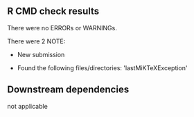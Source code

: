 ## R CMD check results
There were no ERRORs or WARNINGs. 

There were 2 NOTE:

* New submission

* Found the following files/directories:
   'lastMiKTeXException'

## Downstream dependencies
not applicable